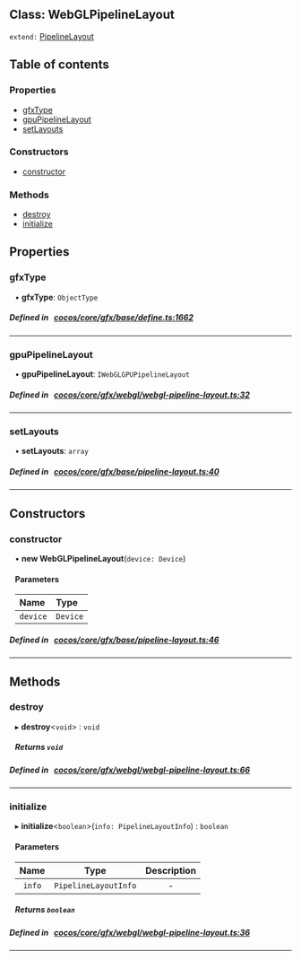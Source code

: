 
## Class: WebGLPipelineLayout


`extend:`
[PipelineLayout](docs/zh/gfx/Class/PipelineLayout.md)










<div class="table-of-content">
<h2>Table of contents</h2>


### Properties

- [ gfxType](#gfxType)
- [ gpuPipelineLayout](#gpuPipelineLayout)
- [ setLayouts](#setLayouts)

### Constructors

- [ constructor](#constructor)

### Methods

- [ destroy](#destroy)
- [ initialize](#initialize)
</div>

## Properties


### gfxType
<div style="margin-left: 10px;">




•  **gfxType**:
 ``ObjectType`` 
</div>

##### Defined in &nbsp;   [cocos/core/gfx/base/define.ts:1662](https://github.com/cocos-creator/engine/blob/c7bf6b8a9/cocos/core/gfx/base/define.ts#L1662)&nbsp;


___


### gpuPipelineLayout
<div style="margin-left: 10px;">




•  **gpuPipelineLayout**:
 ``IWebGLGPUPipelineLayout`` 
</div>

##### Defined in &nbsp;   [cocos/core/gfx/webgl/webgl-pipeline-layout.ts:32](https://github.com/cocos-creator/engine/blob/c7bf6b8a9/cocos/core/gfx/webgl/webgl-pipeline-layout.ts#L32)&nbsp;


___


### setLayouts
<div style="margin-left: 10px;">




•  **setLayouts**:
 ``array`` 
</div>

##### Defined in &nbsp;   [cocos/core/gfx/base/pipeline-layout.ts:40](https://github.com/cocos-creator/engine/blob/c7bf6b8a9/cocos/core/gfx/base/pipeline-layout.ts#L40)&nbsp;


___

<!---->
## Constructors


### constructor
<div style="margin-left: 10px;">

• **new WebGLPipelineLayout**(`device: Device`)

#### Parameters
| Name | Type |
| :------ | :------ |
| `device` | `Device` |





</div>

##### Defined in &nbsp;   [cocos/core/gfx/base/pipeline-layout.ts:46](https://github.com/cocos-creator/engine/blob/c7bf6b8a9/cocos/core/gfx/base/pipeline-layout.ts#L46)&nbsp;


---

<!---->
## Methods

### destroy
<div style="margin-left: 10px;">

▸   **destroy**<`void`\> : `void`




<!---->
<!--    #### Returns `void` -->
<!---->


##### Returns `void`




</div>

##### Defined in &nbsp;   [cocos/core/gfx/webgl/webgl-pipeline-layout.ts:66](https://github.com/cocos-creator/engine/blob/c7bf6b8a9/cocos/core/gfx/webgl/webgl-pipeline-layout.ts#L66)&nbsp;
___
### initialize
<div style="margin-left: 10px;">

▸   **initialize**<`boolean`\>(`info: PipelineLayoutInfo`) : `boolean`




<!---->
<!--    #### Returns `boolean` -->
<!---->

#### Parameters

| Name | Type | Description |
| :------: | :------: | :------: |
| `info` | `PipelineLayoutInfo` | - |



##### Returns `boolean`




</div>

##### Defined in &nbsp;   [cocos/core/gfx/webgl/webgl-pipeline-layout.ts:36](https://github.com/cocos-creator/engine/blob/c7bf6b8a9/cocos/core/gfx/webgl/webgl-pipeline-layout.ts#L36)&nbsp;
___
<!---->



